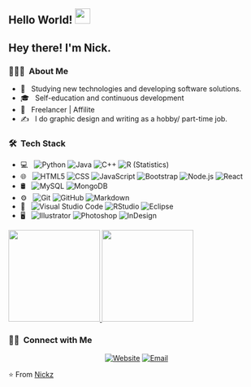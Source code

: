 ## Hello World! <img src="https://raw.githubusercontent.com/iampavangandhi/iampavangandhi/master/gifs/Hi.gif" width="30px"></h2>
<h2> Hey there! I'm Nick.</h2>

<h3> 👨🏻‍💻 &nbsp;About Me </h3>

- 🤔 &nbsp; Studying new technologies and developing software solutions.
- 🎓 &nbsp; Self-education and continuous development
- 💼 &nbsp; Freelancer | Affilite 
- ✍️ &nbsp; I do graphic design and writing as a hobby/ part-time job.

<h3> 🛠 &nbsp;Tech Stack</h3>

- 💻 &nbsp;
  ![Python](https://img.shields.io/badge/-Python-333333?style=flat&logo=python)
  ![Java](https://img.shields.io/badge/-Java-333333?style=flat&logo=Java&logoColor=007396)
  ![C++](https://img.shields.io/badge/-C++-333333?style=flat&logo=C%2B%2B&logoColor=00599C)
  ![R (Statistics)](https://img.shields.io/badge/-R-333333?style=flat&logo=R&logoColor=276DC3)
- 🌐 &nbsp;
  ![HTML5](https://img.shields.io/badge/-HTML5-333333?style=flat&logo=HTML5)
  ![CSS](https://img.shields.io/badge/-CSS-333333?style=flat&logo=CSS3&logoColor=1572B6)
  ![JavaScript](https://img.shields.io/badge/-JavaScript-333333?style=flat&logo=javascript)
  ![Bootstrap](https://img.shields.io/badge/-Bootstrap-333333?style=flat&logo=bootstrap&logoColor=563D7C)
  ![Node.js](https://img.shields.io/badge/-Node.js-333333?style=flat&logo=node.js)
  ![React](https://img.shields.io/badge/-React-333333?style=flat&logo=react)
- 🛢 &nbsp;
  ![MySQL](https://img.shields.io/badge/-MySQL-333333?style=flat&logo=mysql)
  ![MongoDB](https://img.shields.io/badge/-MongoDB-333333?style=flat&logo=mongodb)
- ⚙️ &nbsp;
  ![Git](https://img.shields.io/badge/-Git-333333?style=flat&logo=git)
  ![GitHub](https://img.shields.io/badge/-GitHub-333333?style=flat&logo=github)
  ![Markdown](https://img.shields.io/badge/-Markdown-333333?style=flat&logo=markdown)
- 🔧 &nbsp;
  ![Visual Studio Code](https://img.shields.io/badge/-Visual%20Studio%20Code-333333?style=flat&logo=visual-studio-code&logoColor=007ACC)
  ![RStudio](https://img.shields.io/badge/-RStudio-333333?style=flat&logo=rstudio)
  ![Eclipse](https://img.shields.io/badge/-Eclipse-333333?style=flat&logo=eclipse-ide&logoColor=2C2255)
- 🖥 &nbsp;
  ![Illustrator](https://img.shields.io/badge/-Illustrator-333333?style=flat&logo=adobe-illustrator)
  ![Photoshop](https://img.shields.io/badge/-Photoshop-333333?style=flat&logo=adobe-photoshop)
  ![InDesign](https://img.shields.io/badge/-InDesign-333333?style=flat&logo=adobe-indesign)


<a href="https://github.com/Nickz-dev">
  <img height="180em" src="https://github-readme-stats.vercel.app/api?username=Nickz-dev&theme=buefy&show_icons=true" />
  <img height="180em" src="https://github-readme-stats.vercel.app/api/top-langs/?username=Nickz-dev&theme=buefy&layout=compact" />
</a>

<br/>

<h3> 🤝🏻 &nbsp;Connect with Me </h3>

<p align="center">
<a href="https://www.nickz.net/"><img alt="Website" src="https://img.shields.io/badge/Website-www.nickz.net-blue?style=flat-square&logo=google-chrome"></a>
<a href="mailto:nick.apios@gmail.com"><img alt="Email" src="https://img.shields.io/badge/Email-nick.apios@gmail.com-blue?style=flat-square&logo=gmail"></a>
</p>

⭐️ From [Nickz](https://github.com/Nickz-dev)
